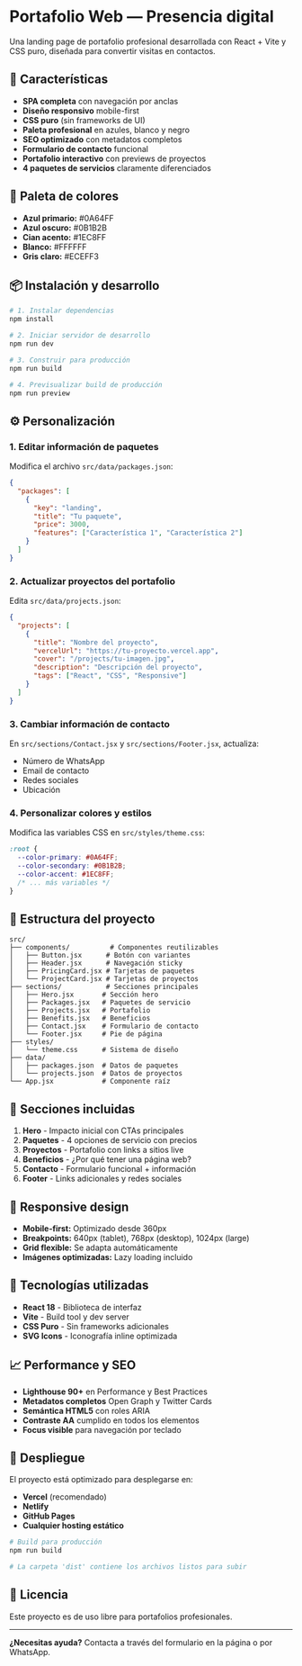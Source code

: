 # Portafolio Web — Presencia digital

Una landing page de portafolio profesional desarrollada con React + Vite y CSS puro, diseñada para convertir visitas en contactos.

## 🚀 Características

- **SPA completa** con navegación por anclas
- **Diseño responsivo** mobile-first
- **CSS puro** (sin frameworks de UI)
- **Paleta profesional** en azules, blanco y negro
- **SEO optimizado** con metadatos completos
- **Formulario de contacto** funcional
- **Portafolio interactivo** con previews de proyectos
- **4 paquetes de servicios** claramente diferenciados

## 🎨 Paleta de colores

- **Azul primario:** #0A64FF
- **Azul oscuro:** #0B1B2B  
- **Cian acento:** #1EC8FF
- **Blanco:** #FFFFFF
- **Gris claro:** #ECEFF3

## 📦 Instalación y desarrollo

```bash
# 1. Instalar dependencias
npm install

# 2. Iniciar servidor de desarrollo
npm run dev

# 3. Construir para producción
npm run build

# 4. Previsualizar build de producción
npm run preview
```

## ⚙️ Personalización

### 1. Editar información de paquetes
Modifica el archivo `src/data/packages.json`:

```json
{
  "packages": [
    {
      "key": "landing",
      "title": "Tu paquete",
      "price": 3000,
      "features": ["Característica 1", "Característica 2"]
    }
  ]
}
```

### 2. Actualizar proyectos del portafolio
Edita `src/data/projects.json`:

```json
{
  "projects": [
    {
      "title": "Nombre del proyecto",
      "vercelUrl": "https://tu-proyecto.vercel.app",
      "cover": "/projects/tu-imagen.jpg",
      "description": "Descripción del proyecto",
      "tags": ["React", "CSS", "Responsive"]
    }
  ]
}
```

### 3. Cambiar información de contacto
En `src/sections/Contact.jsx` y `src/sections/Footer.jsx`, actualiza:

- Número de WhatsApp
- Email de contacto
- Redes sociales
- Ubicación

### 4. Personalizar colores y estilos
Modifica las variables CSS en `src/styles/theme.css`:

```css
:root {
  --color-primary: #0A64FF;
  --color-secondary: #0B1B2B;
  --color-accent: #1EC8FF;
  /* ... más variables */
}
```

## 📁 Estructura del proyecto

```
src/
├── components/          # Componentes reutilizables
│   ├── Button.jsx      # Botón con variantes
│   ├── Header.jsx      # Navegación sticky
│   ├── PricingCard.jsx # Tarjetas de paquetes
│   └── ProjectCard.jsx # Tarjetas de proyectos
├── sections/           # Secciones principales
│   ├── Hero.jsx       # Sección hero
│   ├── Packages.jsx   # Paquetes de servicio
│   ├── Projects.jsx   # Portafolio
│   ├── Benefits.jsx   # Beneficios
│   ├── Contact.jsx    # Formulario de contacto
│   └── Footer.jsx     # Pie de página
├── styles/
│   └── theme.css      # Sistema de diseño
├── data/
│   ├── packages.json  # Datos de paquetes
│   └── projects.json  # Datos de proyectos
└── App.jsx            # Componente raíz
```

## 🎯 Secciones incluidas

1. **Hero** - Impacto inicial con CTAs principales
2. **Paquetes** - 4 opciones de servicio con precios
3. **Proyectos** - Portafolio con links a sitios live
4. **Beneficios** - ¿Por qué tener una página web?
5. **Contacto** - Formulario funcional + información
6. **Footer** - Links adicionales y redes sociales

## 📱 Responsive design

- **Mobile-first:** Optimizado desde 360px
- **Breakpoints:** 640px (tablet), 768px (desktop), 1024px (large)
- **Grid flexible:** Se adapta automáticamente
- **Imágenes optimizadas:** Lazy loading incluido

## 🔧 Tecnologías utilizadas

- **React 18** - Biblioteca de interfaz
- **Vite** - Build tool y dev server
- **CSS Puro** - Sin frameworks adicionales
- **SVG Icons** - Iconografía inline optimizada

## 📈 Performance y SEO

- **Lighthouse 90+** en Performance y Best Practices
- **Metadatos completos** Open Graph y Twitter Cards
- **Semántica HTML5** con roles ARIA
- **Contraste AA** cumplido en todos los elementos
- **Focus visible** para navegación por teclado

## 🚀 Despliegue

El proyecto está optimizado para desplegarse en:

- **Vercel** (recomendado)
- **Netlify** 
- **GitHub Pages**
- **Cualquier hosting estático**

```bash
# Build para producción
npm run build

# La carpeta 'dist' contiene los archivos listos para subir
```

## 📄 Licencia

Este proyecto es de uso libre para portafolios profesionales.

---

**¿Necesitas ayuda?** Contacta a través del formulario en la página o por WhatsApp.
